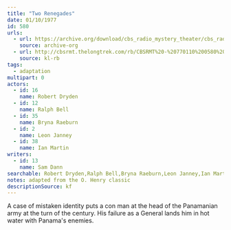 ```yaml
---
title: "Two Renegades"
date: 01/10/1977
id: 580
urls: 
  - url: https://archive.org/download/cbs_radio_mystery_theater/cbs_radio_mystery_theater-0551-0600.zip/cbs_radio_mystery_theater-0551-0600%2Fcbsrmt_0580_two_renegades.mp3
    source: archive-org
  - url: http://cbsrmt.thelongtrek.com/rb/CBSRMT%20-%20770110%200580%20Two%20Renegades_WLNH-FM_rb.mp3
    source: kl-rb
tags: 
  - adaptation
multipart: 0
actors:  
  - id: 16
    name: Robert Dryden  
  - id: 12
    name: Ralph Bell  
  - id: 35
    name: Bryna Raeburn  
  - id: 2
    name: Leon Janney  
  - id: 38
    name: Ian Martin
writers:  
  - id: 13
    name: Sam Dann
searchable: Robert Dryden,Ralph Bell,Bryna Raeburn,Leon Janney,Ian Martin Sam Dann
notes: adapted from the O. Henry classic
descriptionSource: kf
---
```

A case of mistaken identity puts a con man at the head of the Panamanian army at the turn of the century. His failure as a General lands him in hot water with Panama's enemies.